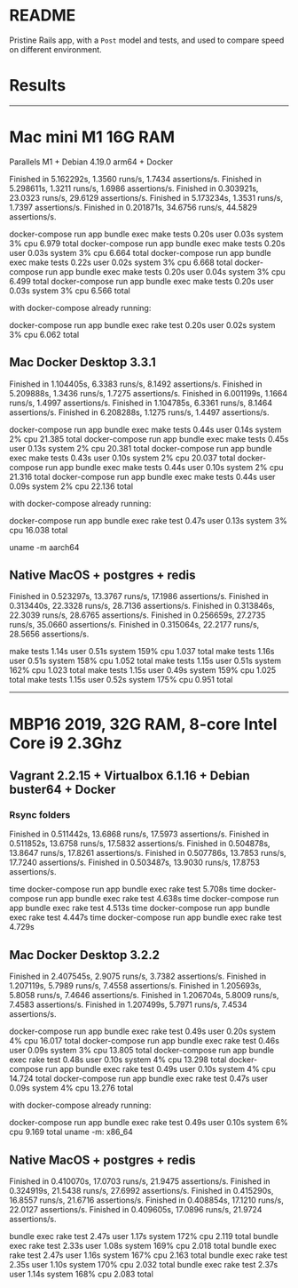 # README

Pristine Rails app, with a `Post` model and tests, and used to compare speed on
different environment.

# Results

------------------------------------------------------------------------

# Mac mini M1 16G RAM

Parallels M1 + Debian 4.19.0 arm64 + Docker

Finished in 5.162292s, 1.3560 runs/s, 1.7434 assertions/s.
Finished in 5.298611s, 1.3211 runs/s, 1.6986 assertions/s.
Finished in 0.303921s, 23.0323 runs/s, 29.6129 assertions/s.
Finished in 5.173234s, 1.3531 runs/s, 1.7397 assertions/s.
Finished in 0.201871s, 34.6756 runs/s, 44.5829 assertions/s.

docker-compose run app bundle exec make tests  0.20s user 0.03s system 3% cpu 6.979 total
docker-compose run app bundle exec make tests  0.20s user 0.03s system 3% cpu 6.664 total
docker-compose run app bundle exec make tests  0.22s user 0.02s system 3% cpu 6.668 total
docker-compose run app bundle exec make tests  0.20s user 0.04s system 3% cpu 6.499 total
docker-compose run app bundle exec make tests  0.20s user 0.03s system 3% cpu 6.566 total

with docker-compose already running:

docker-compose run app bundle exec rake test  0.20s user 0.02s system 3% cpu 6.062 total

## Mac Docker Desktop 3.3.1 

Finished in 1.104405s, 6.3383 runs/s, 8.1492 assertions/s.
Finished in 5.209888s, 1.3436 runs/s, 1.7275 assertions/s.
Finished in 6.001199s, 1.1664 runs/s, 1.4997 assertions/s.
Finished in 1.104785s, 6.3361 runs/s, 8.1464 assertions/s.
Finished in 6.208288s, 1.1275 runs/s, 1.4497 assertions/s.

docker-compose run app bundle exec make tests  0.44s user 0.14s system 2% cpu 21.385 total
docker-compose run app bundle exec make tests  0.45s user 0.13s system 2% cpu 20.381 total
docker-compose run app bundle exec make tests  0.43s user 0.10s system 2% cpu 20.037 total
docker-compose run app bundle exec make tests  0.44s user 0.10s system 2% cpu 21.316 total
docker-compose run app bundle exec make tests  0.44s user 0.09s system 2% cpu 22.136 total

with docker-compose already running:

docker-compose run app bundle exec rake test  0.47s user 0.13s system 3% cpu 16.038 total

uname -m
aarch64


## Native MacOS + postgres + redis

Finished in 0.523297s, 13.3767 runs/s, 17.1986 assertions/s.
Finished in 0.313440s, 22.3328 runs/s, 28.7136 assertions/s.
Finished in 0.313846s, 22.3039 runs/s, 28.6765 assertions/s.
Finished in 0.256659s, 27.2735 runs/s, 35.0660 assertions/s.
Finished in 0.315064s, 22.2177 runs/s, 28.5656 assertions/s.

make tests  1.14s user 0.51s system 159% cpu 1.037 total
make tests  1.16s user 0.51s system 158% cpu 1.052 total
make tests  1.15s user 0.51s system 162% cpu 1.023 total
make tests  1.15s user 0.49s system 159% cpu 1.025 total
make tests  1.15s user 0.52s system 175% cpu 0.951 total

------------------------------------------------------------------------

# MBP16 2019, 32G RAM, 8-core Intel Core i9 2.3Ghz

## Vagrant 2.2.15 + Virtualbox 6.1.16 + Debian buster64 + Docker

### Rsync folders

Finished in 0.511442s, 13.6868 runs/s, 17.5973 assertions/s.
Finished in 0.511852s, 13.6758 runs/s, 17.5832 assertions/s.
Finished in 0.504878s, 13.8647 runs/s, 17.8261 assertions/s.
Finished in 0.507786s, 13.7853 runs/s, 17.7240 assertions/s.
Finished in 0.503487s, 13.9030 runs/s, 17.8753 assertions/s.

time docker-compose run app bundle exec rake test 5.708s
time docker-compose run app bundle exec rake test 4.638s
time docker-compose run app bundle exec rake test 4.513s
time docker-compose run app bundle exec rake test 4.447s
time docker-compose run app bundle exec rake test 4.729s

## Mac Docker Desktop 3.2.2

Finished in 2.407545s, 2.9075 runs/s, 3.7382 assertions/s.
Finished in 1.207119s, 5.7989 runs/s, 7.4558 assertions/s.
Finished in 1.205693s, 5.8058 runs/s, 7.4646 assertions/s.
Finished in 1.206704s, 5.8009 runs/s, 7.4583 assertions/s.
Finished in 1.207499s, 5.7971 runs/s, 7.4534 assertions/s.

docker-compose run app bundle exec rake test  0.49s user 0.20s system 4% cpu 16.017 total
docker-compose run app bundle exec rake test  0.46s user 0.09s system 3% cpu 13.805 total
docker-compose run app bundle exec rake test  0.48s user 0.10s system 4% cpu 13.298 total
docker-compose run app bundle exec rake test  0.49s user 0.10s system 4% cpu 14.724 total
docker-compose run app bundle exec rake test  0.47s user 0.09s system 4% cpu 13.276 total

with docker-compose already running:

docker-compose run app bundle exec rake test  0.49s user 0.10s system 6% cpu 9.169 total
uname -m: x86_64

## Native MacOS + postgres + redis


Finished in 0.410070s, 17.0703 runs/s, 21.9475 assertions/s.
Finished in 0.324919s, 21.5438 runs/s, 27.6992 assertions/s.
Finished in 0.415290s, 16.8557 runs/s, 21.6716 assertions/s.
Finished in 0.408854s, 17.1210 runs/s, 22.0127 assertions/s.
Finished in 0.409605s, 17.0896 runs/s, 21.9724 assertions/s.

bundle exec rake test  2.47s user 1.17s system 172% cpu 2.119 total
bundle exec rake test  2.33s user 1.08s system 169% cpu 2.018 total
bundle exec rake test  2.47s user 1.16s system 167% cpu 2.163 total
bundle exec rake test  2.35s user 1.10s system 170% cpu 2.032 total
bundle exec rake test  2.37s user 1.14s system 168% cpu 2.083 total
